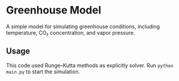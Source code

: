# Greenhouse Model

A simple model for simulating greenhouse conditions, including temperature, CO₂ concentration, and vapor pressure.

## Usage
This code used Runge–Kutta methods as explicitly solver.
Run `python main.py` to start the simulation.

